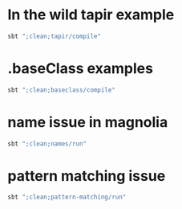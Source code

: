 # In the wild tapir example

```bash
sbt ";clean;tapir/compile"
```

# .baseClass examples

```bash
sbt ";clean;baseclass/compile"
```

# name issue in magnolia

```bash
sbt ";clean;names/run"
```

# pattern matching issue

```bash
sbt ";clean;pattern-matching/run"
```